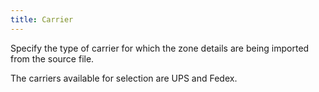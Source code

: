 ```yaml
---
title: Carrier
---
```



Specify the type of carrier for which the zone details are being imported  from the source file.


The carriers available for selection are UPS and Fedex.
